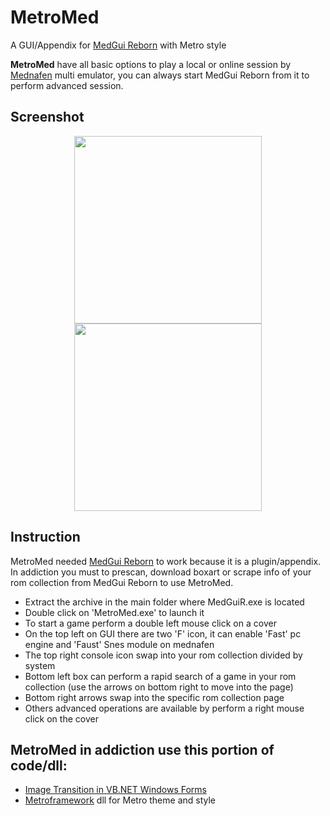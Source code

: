 # MetroMed
A GUI/Appendix for [MedGui Reborn](https://github.com/Speedvicio/MedGuiReborn) with Metro style

**MetroMed** have all basic options to play a local or online session by [Mednafen](https://mednafen.github.io/) multi emulator, you can always start MedGui Reborn from it to perform advanced session.

## Screenshot
<p align="center">
<a href="https://a.fsdn.com/con/app/proj/medguireborn/screenshots/MetroMed1.jpg/1"><img src="https://a.fsdn.com/con/app/proj/medguireborn/screenshots/MetroMed1.jpg/1" width="300" /></a><br>
<a href="https://a.fsdn.com/con/app/proj/medguireborn/screenshots/MetroMed2.jpg/1"><img src="https://a.fsdn.com/con/app/proj/medguireborn/screenshots/MetroMed2.jpg/1" width="300" /></a><br>
</p>

## Instruction
MetroMed needed [MedGui Reborn](https://github.com/Speedvicio/MedGuiReborn) to work because it is a plugin/appendix.<br>
In addiction you must to prescan, download boxart or scrape info of your rom collection from MedGui Reborn to use MetroMed.

* Extract the archive in the main folder where MedGuiR.exe is located
* Double click on 'MetroMed.exe' to launch it
* To start a game perform a double left mouse click on a cover
* On the top left on GUI there are two 'F' icon, it can enable 'Fast' pc engine and 'Faust' Snes module on mednafen
* The top right console icon swap into your rom collection divided by system
* Bottom left box can perform a rapid search of a game in your rom collection (use the arrows on bottom right to move into the page)
* Bottom right arrows swap into the specific rom collection page
* Others advanced operations are available by perform a right mouse click on the cover

## MetroMed in addiction use this portion of code/dll:
* [Image Transition in VB.NET Windows Forms](https://www.codeproject.com/Articles/43605/Image-Transition-in-VB-NET-Windows-Forms)
* [Metroframework](http://dennismagno.github.io/metroframework-modern-ui/) dll for Metro theme and style
